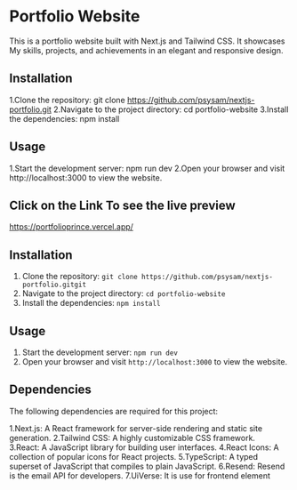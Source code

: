 
# Portfolio Website

This is a portfolio website built with Next.js and Tailwind CSS. It showcases My skills, projects, and achievements in an elegant and responsive design.

## Installation

1.Clone the repository: git clone https://github.com/psysam/nextjs-portfolio.git
2.Navigate to the project directory: cd portfolio-website
3.Install the dependencies: npm install

## Usage

1.Start the development server: npm run dev
2.Open your browser and visit http://localhost:3000 to view the website.

## Click on the Link To see the live preview

https://portfolioprince.vercel.app/



## Installation

1. Clone the repository: `git clone https://github.com/psysam/nextjs-portfolio.gitgit`
2. Navigate to the project directory: `cd portfolio-website`
3. Install the dependencies: `npm install`

## Usage

1. Start the development server: `npm run dev`
2. Open your browser and visit `http://localhost:3000` to view the website.

## Dependencies

The following dependencies are required for this project:

1.Next.js: A React framework for server-side rendering and static site generation.
2.Tailwind CSS: A highly customizable CSS framework.<br>
3.React: A JavaScript library for building user interfaces.
4.React Icons: A collection of popular icons for React projects.
5.TypeScript: A typed superset of JavaScript that compiles to plain JavaScript.
6.Resend: Resend is the email API for developers.
7.UiVerse: It is use for frontend element